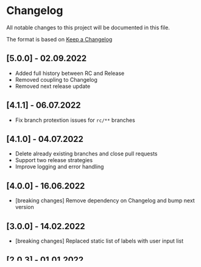 # Changelog
All notable changes to this project will be documented in this file.

The format is based on [Keep a Changelog](http://keepachangelog.com/)

## [5.0.0] - 02.09.2022

- Added full history between RC and Release
- Removed coupling to Changelog
- Removed next release update

## [4.1.1] - 06.07.2022

- Fix branch protextion issues for `rc/**` branches

## [4.1.0] - 04.07.2022

- Delete already existing branches and close pull requests
- Support two release strategies
- Improve logging and error handling

## [4.0.0] - 16.06.2022

- [breaking changes] Remove dependency on Changelog and bump next version

## [3.0.0] - 14.02.2022

- [breaking changes] Replaced static list of labels with user input list

## [2.0.3] - 01.01.2022

Added `## Changelog` body heading

## [2.0.2] - 29.12.2021

Added patch number to release version in PR title

## [2.0.1] - 01.12.2021

Changed PR title from "Release candidate..." to "Release ..."

## [2.0.0] - 05.11.2021

Support release candidates cut

## [1.0.0] - 07.10.2021

Initial
